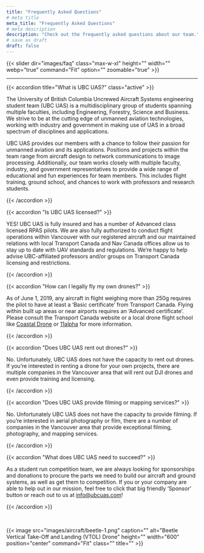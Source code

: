 ```yaml
---
title: "Frequently Asked Questions"
# meta title
meta_title: "Frequently Asked Questions"
# meta description
description: "Check out the frequently asked questions about our team."
# save as draft
draft: false
---
```


{{< slider dir="images/faq" class="max-w-xl" height="" width="" webp="true" command="Fit" option="" zoomable="true" >}}

<hr>

{{< accordion title="What is UBC UAS?" class="active" >}}

The University of British Columbia Uncrewed Aircraft Systems engineering student team (UBC UAS) is a multidisciplinary group of students spanning multiple faculties, including Engineering, Forestry, Science and Business. We strive to be at the cutting edge of unmanned aviation technologies, working with industry and government in making use of UAS in a broad spectrum of disciplines and applications.

UBC UAS provides our members with a chance to follow their passion for unmanned aviation and its applications. Positions and projects within the team range from aircraft design to network communications to image processing. Additionally, our team works closely with multiple faculty, industry, and government representatives to provide a wide range of educational and fun experiences for team members. This includes flight training, ground school, and chances to work with professors and research students.

{{< /accordion >}}

{{< accordion "Is UBC UAS licensed?" >}}

YES! UBC UAS is fully insured and has a number of Advanced class licensed RPAS pilots. We are also fully authorized to conduct flight operations within Vancouver with our registered aircraft and our maintained relations with local Transport Canada and Nav Canada offices allow us to stay up to date with UAV standards and regulations. We’re happy to help advise UBC-affiliated professors and/or groups on Transport Canada licensing and restrictions.

{{< /accordion >}}

{{< accordion "How can I legally fly my own drones?" >}}

As of June 1, 2019, any aircraft in flight weighing more than 250g requires the pilot to have at least a ‘Basic certificate’ from Transport Canada. Flying within built up areas or near airports requires an ‘Advanced certificate’. Please consult the Transport Canada website or a local drone flight school like [Coastal Drone](https://coastaldrone.co/) or [11alpha](https://11alpha.ca/) for more information. 

{{< /accordion >}}

{{< accordion "Does UBC UAS rent out drones?" >}}

No. Unfortunately, UBC UAS does not have the capacity to rent out drones. If you’re interested in renting a drone for your own projects, there are multiple companies in the Vancouver area that will rent out DJI drones and even provide training and licensing. 

{{< /accordion >}}

{{< accordion "Does UBC UAS provide filming or mapping services?" >}}

No. Unfortunately UBC UAS does not have the capacity to provide filming. If you’re interested in aerial photography or film, there are a number of companies in the Vancouver area that provide exceptional filming, photography, and mapping services.

{{< /accordion >}}

{{< accordion "What does UBC UAS need to succeed?" >}}

As a student run competition team, we are always looking for sponsorships and donations to procure the parts we need to build our aircraft and ground systems, as well as get them to competition. If you or your company are able to help out in our mission, feel free to click that big friendly ‘Sponsor’ button or reach out to us at info@ubcuas.com!

{{< /accordion >}}

<br>

{{< image src="images/aircraft/beetle-1.png" caption="" alt="Beetle Vertical Take-Off and Landing (VTOL) Drone" height="" width="600" position="center" command="Fit" class="" title="" >}}